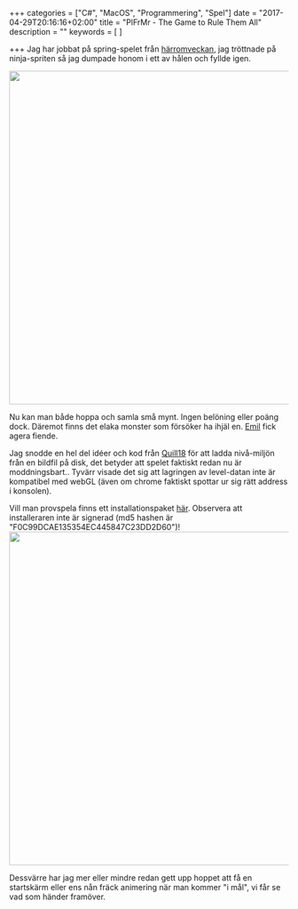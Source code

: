 +++
categories = ["C#", "MacOS", "Programmering", "Spel"]
date = "2017-04-29T20:16:16+02:00"
title = "PlFrMr - The Game to Rule Them All"
description = ""
keywords = [
]

+++
Jag har jobbat på spring-spelet från [härromveckan](/blog/2017/03/12/runnergame/), jag tröttnade på ninja-spriten så jag dumpade honom i ett av hålen och fyllde igen.

<!--more-->
<img src="/images/PlFrMr/PlFrMr1.png" width=600px>

Nu kan man både hoppa och samla små mynt. Ingen belöning eller poäng dock. Däremot finns det elaka monster som försöker ha ihjäl en.  [Emil](http://www.twitch.tv/) fick agera fiende.

Jag snodde en hel del idéer och kod från [Quill18](https://www.twitch.tv/quill18/) för att ladda nivå-miljön från en bildfil på disk, det betyder att spelet faktiskt redan nu är moddningsbart.. Tyvärr visade det sig att lagringen av level-datan inte är kompatibel med webGL  (även om chrome faktiskt spottar ur sig rätt address i konsolen).

Vill man provspela finns ett installationspaket [här](/post/PlFrMr/pLtFrMr.pkg). Observera att installeraren inte är signerad (md5 hashen är "F0C99DCAE135354EC445847C23DD2D60")!
<img src="/images/PlFrMr/PlFrMr2.png" width=600px>

Dessvärre har jag mer eller mindre redan gett upp hoppet att få en startskärm eller ens nån fräck animering när man kommer "i mål", vi får se vad som händer framöver.

